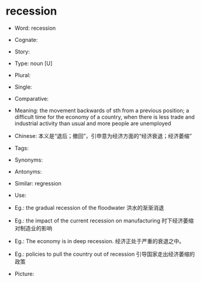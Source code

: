 # recession

- Word: recession
- Cognate: 
- Story: 

- Type: noun [U]
- Plural: 
- Single: 
- Comparative: 
- Meaning: the movement backwards of sth from a previous position; a difficult time for the economy of a country, when there is less trade and industrial activity than usual and more people are unemployed
- Chinese: 本义是“退后；撤回”，引申意为经济方面的“经济衰退；经济萎缩”
- Tags: 
- Synonyms: 
- Antonyms: 
- Similar: regression
- Use: 
- Eg.: the gradual recession of the floodwater 洪水的渐渐消退
- Eg.: the impact of the current recession on manufacturing 时下经济萎缩对制造业的影响
- Eg.: The economy is in deep recession. 经济正处于严重的衰退之中。
- Eg.: policies to pull the country out of recession 引导国家走出经济萎缩的政策
- Picture:

